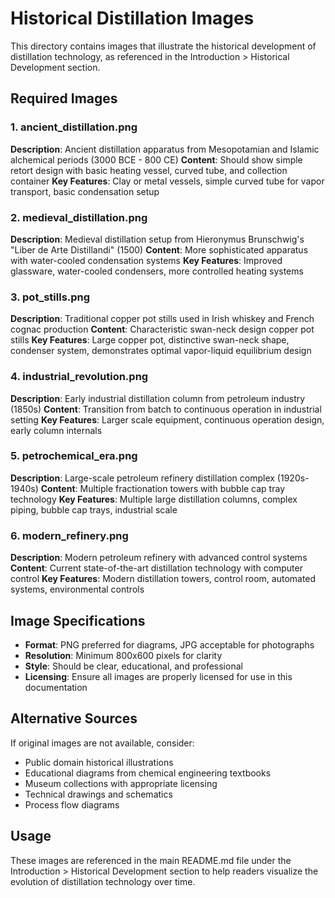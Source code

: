 # Historical Distillation Images

This directory contains images that illustrate the historical development of distillation technology, as referenced in the Introduction > Historical Development section.

## Required Images

### 1. ancient_distillation.png
**Description**: Ancient distillation apparatus from Mesopotamian and Islamic alchemical periods (3000 BCE - 800 CE)
**Content**: Should show simple retort design with basic heating vessel, curved tube, and collection container
**Key Features**: Clay or metal vessels, simple curved tube for vapor transport, basic condensation setup

### 2. medieval_distillation.png
**Description**: Medieval distillation setup from Hieronymus Brunschwig's "Liber de Arte Distillandi" (1500)
**Content**: More sophisticated apparatus with water-cooled condensation systems
**Key Features**: Improved glassware, water-cooled condensers, more controlled heating systems

### 3. pot_stills.png
**Description**: Traditional copper pot stills used in Irish whiskey and French cognac production
**Content**: Characteristic swan-neck design copper pot stills
**Key Features**: Large copper pot, distinctive swan-neck shape, condenser system, demonstrates optimal vapor-liquid equilibrium design

### 4. industrial_revolution.png
**Description**: Early industrial distillation column from petroleum industry (1850s)
**Content**: Transition from batch to continuous operation in industrial setting
**Key Features**: Larger scale equipment, continuous operation design, early column internals

### 5. petrochemical_era.png
**Description**: Large-scale petroleum refinery distillation complex (1920s-1940s)
**Content**: Multiple fractionation towers with bubble cap tray technology
**Key Features**: Multiple large distillation columns, complex piping, bubble cap trays, industrial scale

### 6. modern_refinery.png
**Description**: Modern petroleum refinery with advanced control systems
**Content**: Current state-of-the-art distillation technology with computer control
**Key Features**: Modern distillation towers, control room, automated systems, environmental controls

## Image Specifications

- **Format**: PNG preferred for diagrams, JPG acceptable for photographs
- **Resolution**: Minimum 800x600 pixels for clarity
- **Style**: Should be clear, educational, and professional
- **Licensing**: Ensure all images are properly licensed for use in this documentation

## Alternative Sources

If original images are not available, consider:
- Public domain historical illustrations
- Educational diagrams from chemical engineering textbooks
- Museum collections with appropriate licensing
- Technical drawings and schematics
- Process flow diagrams

## Usage

These images are referenced in the main README.md file under the Introduction > Historical Development section to help readers visualize the evolution of distillation technology over time.